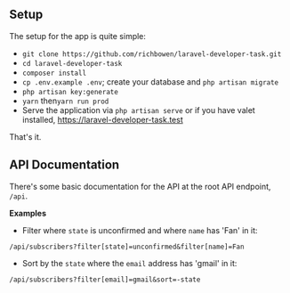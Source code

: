 ## Setup

The setup for the app is quite simple:
- `git clone https://github.com/richbowen/laravel-developer-task.git`
- `cd laravel-developer-task`
- `composer install`
- `cp .env.example .env`; create your database and `php artisan migrate`
- `php artisan key:generate`
- `yarn` then`yarn run prod`
- Serve the application via `php artisan serve` or if you have valet installed, https://laravel-developer-task.test

That's it.

## API Documentation

There's some basic documentation for the API at the root API endpoint, `/api`.

**Examples**

- Filter where `state` is unconfirmed and where `name` has 'Fan' in it:
```
/api/subscribers?filter[state]=unconfirmed&filter[name]=Fan
```

- Sort by the `state` where the `email` address has 'gmail' in it:
```
/api/subscribers?filter[email]=gmail&sort=-state
```

